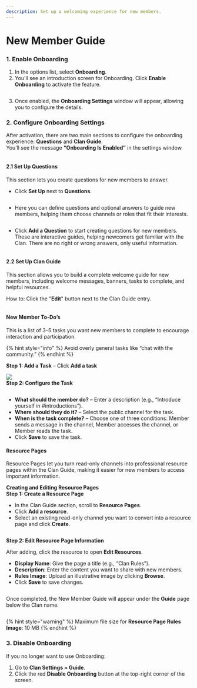 ```yaml
---
description: Set up a welcoming experience for new members.
---
```


# New Member Guide

### **1. Enable Onboarding**

1. In the options list, select **Onboarding**.
2. You’ll see an introduction screen for Onboarding. Click **Enable Onboarding** to activate the feature.

<figure><img src="../../../../.gitbook/assets/image (132).png" alt=""><figcaption></figcaption></figure>

3. Once enabled, the **Onboarding Settings** window will appear, allowing you to configure the details.

### **2. Configure Onboarding Settings**

After activation, there are two main sections to configure the onboarding experience: **Questions** and **Clan Guide**.\
You’ll see the message **“Onboarding Is Enabled”** in the settings window.

<figure><img src="../../../../.gitbook/assets/image (133).png" alt=""><figcaption></figcaption></figure>

#### **2.1 Set Up Questions**

This section lets you create questions for new members to answer.

* Click **Set Up** next to **Questions**.

<figure><img src="../../../../.gitbook/assets/image (134).png" alt=""><figcaption></figcaption></figure>

* Here you can define questions and optional answers to guide new members, helping them choose channels or roles that fit their interests.

<figure><img src="../../../../.gitbook/assets/image (135).png" alt=""><figcaption></figcaption></figure>

* Click **Add a Question** to start creating questions for new members. These are interactive guides, helping newcomers get familiar with the Clan. There are no right or wrong answers, only useful information.

<figure><img src="../../../../.gitbook/assets/image (136).png" alt=""><figcaption></figcaption></figure>

#### **2.2 Set Up Clan Guide**

This section allows you to build a complete welcome guide for new members, including welcome messages, banners, tasks to complete, and helpful resources.

How to: Click the "**Edit**" button next to the Clan Guide entry.

<figure><img src="../../../../.gitbook/assets/image (137).png" alt=""><figcaption></figcaption></figure>

#### **New Member To-Do’s**

This is a list of 3–5 tasks you want new members to complete to encourage interaction and participation.

{% hint style="info" %}
Avoid overly general tasks like “chat with the community.”
{% endhint %}

**Step 1: Add a Task** – Click **Add a task**

![](<../../../../.gitbook/assets/image (138).png>)\
**Step 2: Configure the Task**

<figure><img src="../../../../.gitbook/assets/image (139).png" alt=""><figcaption></figcaption></figure>

* **What should the member do?** – Enter a description (e.g., “Introduce yourself in #introductions”).
* **Where should they do it?** – Select the public channel for the task.
* **When is the task complete?** – Choose one of three conditions: Member sends a message in the channel, Member accesses the channel, or Member reads the task.
* Click **Save** to save the task.

#### **Resource Pages**

Resource Pages let you turn read-only channels into professional resource pages within the Clan Guide, making it easier for new members to access important information.

**Creating and Editing Resource Pages**\
**Step 1: Create a Resource Page**

* In the Clan Guide section, scroll to **Resource Pages**.
* Click **Add a resource**.
* Select an existing read-only channel you want to convert into a resource page and click **Create**.

<figure><img src="../../../../.gitbook/assets/image (140).png" alt=""><figcaption></figcaption></figure>

**Step 2: Edit Resource Page Information**

After adding, click the resource to open **Edit Resources**.

* **Display Name**: Give the page a title (e.g., “Clan Rules”).
* **Description**: Enter the content you want to share with new members.
* **Rules Image**: Upload an illustrative image by clicking **Browse**.
* Click **Save** to save changes.

<figure><img src="../../../../.gitbook/assets/image (141).png" alt=""><figcaption></figcaption></figure>

Once completed, the New Member Guide will appear under the **Guide** page below the Clan name.

<figure><img src="../../../../.gitbook/assets/image (142).png" alt=""><figcaption></figcaption></figure>

{% hint style="warning" %}
Maximum file size for **Resource Page Rules Image**: 10 MB
{% endhint %}

### **3. Disable Onboarding**

If you no longer want to use Onboarding:

1. Go to **Clan Settings > Guide**.
2. Click the red **Disable Onboarding** button at the top-right corner of the screen.

<figure><img src="../../../../.gitbook/assets/image (143).png" alt=""><figcaption></figcaption></figure>
